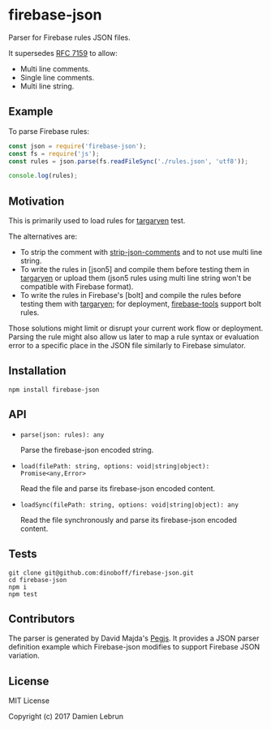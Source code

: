 # firebase-json

Parser for Firebase rules JSON files.

It supersedes [RFC 7159] to allow:

- Multi line comments.
- Single line comments.
- Multi line string.


## Example

To parse Firebase rules:

```js
const json = require('firebase-json');
const fs = require('js');
const rules = json.parse(fs.readFileSync('./rules.json', 'utf8'));

console.log(rules);
```


## Motivation

This is primarily used to load rules for [targaryen] test.

The alternatives are:

- To strip the comment with [strip-json-comments] and to not use multi line
  string.
- To write the rules in [json5] and compile them before testing them in
  [targaryen] or upload them (json5 rules using multi line string won't be
  compatible with Firebase format).
- To write the rules in Firebase's [bolt] and compile the rules before testing
  them with [targaryen]; for deployment, [firebase-tools] support bolt rules.

Those solutions might limit or disrupt your current work flow or deployment.
Parsing the rule might also allow us later to map a rule syntax or evaluation
error to a specific place in the JSON file similarly to Firebase simulator.


## Installation

```shell
npm install firebase-json
```


## API

- `parse(json: rules): any`

    Parse the firebase-json encoded string.

- `load(filePath: string, options: void|string|object): Promise<any,Error>`

    Read the file and parse its firebase-json encoded content.

- `loadSync(filePath: string, options: void|string|object): any`

    Read the file synchronously and parse its firebase-json encoded content.


## Tests

```shell
git clone git@github.com:dinoboff/firebase-json.git
cd firebase-json
npm i
npm test
```


## Contributors

The parser is generated by David Majda's [Pegjs]. It provides a JSON parser
definition example which Firebase-json modifies to support Firebase JSON
variation.


## License

MIT License

Copyright (c) 2017 Damien Lebrun


[RFC 7159]: http://tools.ietf.org/html/rfc7159
[targaryen]: https://github.com/goldibex/targaryen
[strip-json-comments]: https://github.com/sindresorhus/strip-json-comments
[Firebase's bolt]: https://github.com/firebase/bolt
[firebase-tools]: https://github.com/firebase/firebase-tools
[Pegjs]: https://pegjs.org/
